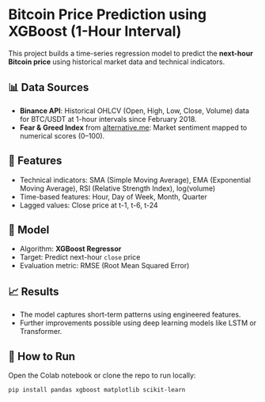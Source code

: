 # Bitcoin Price Prediction using XGBoost (1-Hour Interval)
This project builds a time-series regression model to predict the **next-hour Bitcoin price** using historical market data and technical indicators.

## 📊 Data Sources
- **Binance API**: Historical OHLCV (Open, High, Low, Close, Volume) data for BTC/USDT at 1-hour intervals since February 2018.
- **Fear & Greed Index** from [alternative.me](https://alternative.me/): Market sentiment mapped to numerical scores (0–100).

## 🔧 Features
- Technical indicators: SMA (Simple Moving Average), EMA (Exponential Moving Average), RSI (Relative Strength Index), log(volume)
- Time-based features: Hour, Day of Week, Month, Quarter
- Lagged values: Close price at t-1, t-6, t-24

## 🧠 Model
- Algorithm: **XGBoost Regressor**
- Target: Predict next-hour `close` price
- Evaluation metric: RMSE (Root Mean Squared Error)

## 📈 Results
- The model captures short-term patterns using engineered features.
- Further improvements possible using deep learning models like LSTM or Transformer.

## 🚀 How to Run
Open the Colab notebook or clone the repo to run locally:
```bash
pip install pandas xgboost matplotlib scikit-learn
